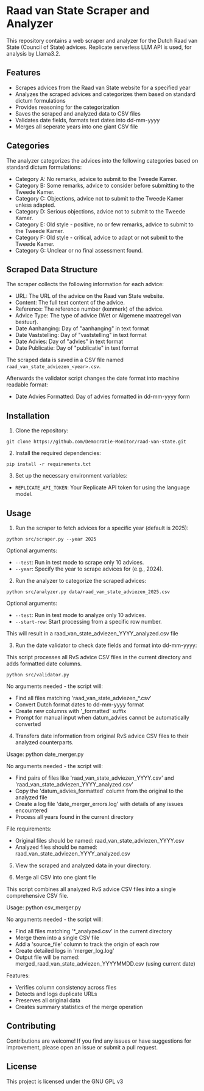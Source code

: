 # Raad van State Scraper and Analyzer

This repository contains a web scraper and analyzer for the Dutch Raad van State (Council of State) advices. Replicate serverless LLM API is used, for analysis by Llama3.2.

## Features

- Scrapes advices from the Raad van State website for a specified year
- Analyzes the scraped advices and categorizes them based on standard dictum formulations
- Provides reasoning for the categorization
- Saves the scraped and analyzed data to CSV files
- Validates date fields, formats text dates into dd-mm-yyyy
- Merges all seperate years into one giant CSV file

## Categories

The analyzer categorizes the advices into the following categories based on standard dictum formulations:

- Category A: No remarks, advice to submit to the Tweede Kamer.
- Category B: Some remarks, advice to consider before submitting to the Tweede Kamer.
- Category C: Objections, advice not to submit to the Tweede Kamer unless adapted.
- Category D: Serious objections, advice not to submit to the Tweede Kamer.
- Category E: Old style - positive, no or few remarks, advice to submit to the Tweede Kamer.
- Category F: Old style - critical, advice to adapt or not submit to the Tweede Kamer.
- Category G: Unclear or no final assessment found.

## Scraped Data Structure

The scraper collects the following information for each advice:

- URL: The URL of the advice on the Raad van State website.
- Content: The full text content of the advice.
- Reference: The reference number (kenmerk) of the advice.
- Advice Type: The type of advice (Wet or Algemene maatregel van bestuur).
- Date Aanhanging: Day of "aanhanging" in text format
- Date Vaststelling: Day of "vaststelling" in text format
- Date Advies: Day of "advies" in text format
- Date Publicatie: Day of "publicatie" in text format

The scraped data is saved in a CSV file named `raad_van_state_adviezen_<year>.csv`.

Afterwards the validator script changes the date format into machine readable format:
- Date Advies Formatted: Day of advies formatted in dd-mm-yyyy form

## Installation

1. Clone the repository:
```
git clone https://github.com/Democratie-Monitor/raad-van-state.git
```
2. Install the required dependencies:
```
pip install -r requirements.txt
```
3. Set up the necessary environment variables:
- `REPLICATE_API_TOKEN`: Your Replicate API token for using the language model.

## Usage

1. Run the scraper to fetch advices for a specific year (default is 2025):
```
python src/scraper.py --year 2025
```
Optional arguments:
- `--test`: Run in test mode to scrape only 10 advices.
- `--year`: Specify the year to scrape advices for (e.g., 2024).

2. Run the analyzer to categorize the scraped advices:
```
python src/analyzer.py data/raad_van_state_adviezen_2025.csv
```
Optional arguments:
- `--test`: Run in test mode to analyze only 10 advices.
- `--start-row`: Start processing from a specific row number.

This will result in a raad_van_state_adviezen_YYYY_analyzed.csv file

3. Run the date validator to check date fields and format into dd-mm-yyyy:

This script processes all RvS advice CSV files in the current directory and adds formatted date columns.

```
python src/validator.py
```
No arguments needed - the script will:
- Find all files matching 'raad_van_state_adviezen_*.csv'
- Convert Dutch format dates to dd-mm-yyyy format
- Create new columns with '_formatted' suffix
- Prompt for manual input when datum_advies cannot be automatically converted

4. Transfers date information from original RvS advice CSV files to their analyzed counterparts.

Usage:
python date_merger.py

No arguments needed - the script will:
- Find pairs of files like 'raad_van_state_adviezen_YYYY.csv' and 'raad_van_state_adviezen_YYYY_analyzed.csv'
- Copy the 'datum_advies_formatted' column from the original to the analyzed file
- Create a log file 'date_merger_errors.log' with details of any issues encountered
- Process all years found in the current directory

File requirements:
- Original files should be named: raad_van_state_adviezen_YYYY.csv
- Analyzed files should be named: raad_van_state_adviezen_YYYY_analyzed.csv

5. View the scraped and analyzed data in your directory.

6. Merge all CSV into one giant file
   
This script combines all analyzed RvS advice CSV files into a single comprehensive CSV file.

Usage:
python csv_merger.py

No arguments needed - the script will:
- Find all files matching '*_analyzed.csv' in the current directory
- Merge them into a single CSV file
- Add a 'source_file' column to track the origin of each row
- Create detailed logs in 'merger_log.log'
- Output file will be named: merged_raad_van_state_adviezen_YYYYMMDD.csv (using current date)

Features:
- Verifies column consistency across files
- Detects and logs duplicate URLs
- Preserves all original data
- Creates summary statistics of the merge operation

## Contributing

Contributions are welcome! If you find any issues or have suggestions for improvement, please open an issue or submit a pull request.

## License

This project is licensed under the GNU GPL v3
